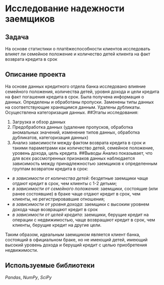 # Исследование надежности заемщиков
## Задача
На основе статистики о платёжеспособности клиентов исследовать влияет ли семейное положение и количество детей клиента на факт возврата кредита в срок
## Описание проекта
На основе данных кредитного отдела банка исследовано влияние семейного положения,
количества детей, уровня дохода и цели кредита на факт погашения кредита в срок. Была получена информация о данных. Определены и обработаны пропуски. Заменены типы данных на соответствующие
хранящимся данным. Удалены дубликаты. Осуществлена категоризация данных.
##Этапы исследования:
1. Загрузка и обзор данных
2. Предобработка данных (удаление пропусков, обработка аномальных значений, изменение типов данных, обработка дубликатов, категоризация данных)
3. Анализ зависимости между фактом возврата кредита в срок и такими параметрами как количество детей, семейное положение, уровень дохода, цель кредита.
##Выводы
Анализ показывает, что для всех рассмотренных признаков данных наблюдается зависимость между принадлежностью заемщиков к определенным группам возвратом кредита в срок:
* *в зависимости от количества детей*: бездетные заемщики чаще отдают кредит в срок, чем клиенты с 1-2 детьми;
* *в зависимости от семейного положения*: заемщики, состоящие (или ранее состоявшие) в браке чаще отдают кредит в срок, чем клиенты, не регистрировавшие отношения;
* *в зависимости от уровня дохода*: заемщики с высоким уровнем дохода чаще возвращают кредит в срок
* *в зависимости от целей кредита*: заемщики, берущие кредит на операции с недвижимостью, чаще возвращают кредит в срок, чем клиенты, берущие кредит на другие цели.

Таким образом, идеальным заемщиком является клиент банка, состоящий в официальном браке, но не имеющий детей, имеющий высокий уровень дохода и берущий кредит с целью приобретения недвижимости.
## Используемые библиотеки
*Pandas*, *NumPy*, *SciPy*
